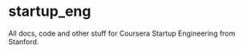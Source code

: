startup_eng
===========

All docs, code and other stuff for Coursera Startup Engineering from Stanford.
